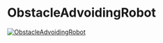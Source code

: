 # ObstacleAdvoidingRobot
[![ObstacleAdvoidingRobot](https://j.gifs.com/0VEBky.gif)](https://youtu.be/IjX3LPXsQz8)

